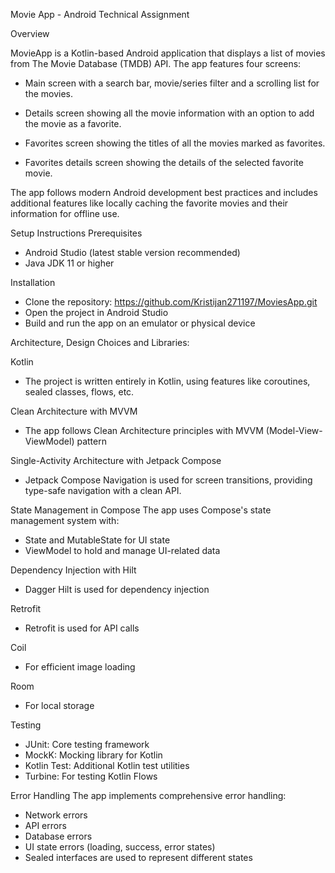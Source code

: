 Movie App - Android Technical Assignment

Overview


MovieApp is a Kotlin-based Android application that displays a list of movies from The Movie Database (TMDB) API. The app features four screens:

- Main screen with a search bar, movie/series filter and a scrolling list for the movies.

- Details screen showing all the movie information with an option to add the movie as a favorite.

- Favorites screen showing the titles of all the movies marked as favorites.

- Favorites details screen showing the details of the selected favorite movie.

The app follows modern Android development best practices and includes additional features like locally caching the favorite movies and their information for offline use.

Setup Instructions
Prerequisites
- Android Studio (latest stable version recommended)
- Java JDK 11 or higher

Installation
- Clone the repository: https://github.com/Kristijan271197/MoviesApp.git
- Open the project in Android Studio
- Build and run the app on an emulator or physical device

Architecture, Design Choices and Libraries:

Kotlin
- The project is written entirely in Kotlin, using features like coroutines, sealed classes, flows, etc.

Clean Architecture with MVVM
- The app follows Clean Architecture principles with MVVM (Model-View-ViewModel) pattern

Single-Activity Architecture with Jetpack Compose
- Jetpack Compose Navigation is used for screen transitions, providing type-safe navigation with a clean API.

State Management in Compose
The app uses Compose's state management system with:
- State and MutableState for UI state
- ViewModel to hold and manage UI-related data

Dependency Injection with Hilt
- Dagger Hilt is used for dependency injection

Retrofit
 - Retrofit is used for API calls

Coil
- For efficient image loading

Room
- For local storage

Testing
- JUnit: Core testing framework
- MockK: Mocking library for Kotlin
- Kotlin Test: Additional Kotlin test utilities
- Turbine: For testing Kotlin Flows

Error Handling
The app implements comprehensive error handling:
- Network errors
- API errors
- Database errors
- UI state errors (loading, success, error states)
- Sealed interfaces are used to represent different states
